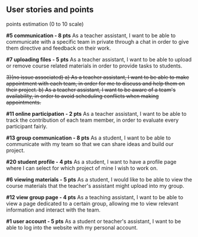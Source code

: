 ## User stories and points
points estimation (0 to 10 scale)

**#5 communication - 8 pts**
As a teacher assistant, I want to be able to communicate with a specific team
in private through a chat in order to give them directive and feedback on
their work.

**#7 uploading files - 5 pts**
As a teacher assistant, I want to be able to upload or remove course related
materials in order to provide tasks to students.

~~3)(no issue associated)
	a) As a teacher assistant, I want to be able to make appointment with each team,
	in order for me to discuss and help them on their project.
	b) As a teacher assistant, I want to be aware of a team's availability, 
	in order to avoid scheduling conflicts when making appointments.~~

**#11 online participation - 2 pts**
As a teacher assistant, I want to be able to track the contribution of each team member,
 in order to evaluate every participant fairly. 

**#13 group communication - 8 pts**
As a student, I want to be able to communicate with my team so that we can share ideas 
and build our project.

**#20 student profile - 4 pts**
As a student, I want to have a profile page where I can select for which project of mine 
I wish to work on. 

**#6 viewing materials - 5 pts**
As a student, I would like to be able to view the course materials that the teacher's assistant 
might upload into my group.

**#12 view group page - 4 pts**
As a teaching assistant, I want to be able to view a page dedicated to a certain group, 
allowing me to view relevant information and interact with the team.

**#1 user account - 5 pts**
As a student or teacher's assistant, I want to be able to log into the website with my personal
account.